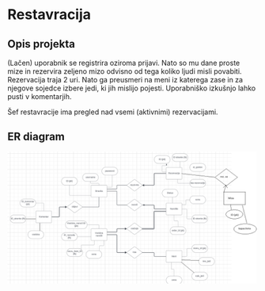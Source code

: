 # Restavracija

## Opis projekta

(Lačen) uporabnik se registrira oziroma prijavi. Nato so mu dane proste mize in rezervira zeljeno mizo odvisno od tega koliko ljudi misli povabiti. Rezervacija traja 2 uri.  Nato ga preusmeri na meni iz katerega zase in za njegove sojedce izbere jedi, ki jih mislijo pojesti. Uporabniško izkušnjo lahko pusti v komentarjih. 

Šef restavracije ima pregled nad vsemi (aktivnimi) rezervacijami.

## ER diagram

![ER_diagram](ER_diag.png)